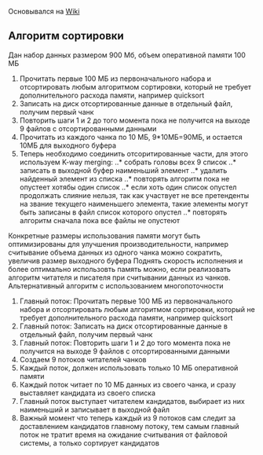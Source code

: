 Основывался на  [Wiki](https://en.wikipedia.org/wiki/External_sorting)
## Алгоритм сортировки
Дан набор данных размером 900 Мб, объем оперативной памяти 100 МБ

1. Прочитать первые 100 МБ из первоначального набора и отсортировать любым алгоритмом сортировки, который не требует дополнительного расхода памяти, например quicksort 
2. Записать на диск отсортированные данные в отдельный файл, получим первый чанк 
3. Повторить шаги 1 и 2 до того момента пока не получится на выходе 9 файлов с отсортированными данными
4. Прочитать из каждого чанка по 10 МБ, 9*10МБ=90МБ, и остается 10МБ для выходного буфера
5. Теперь необходимо соединить отсоритированные части, для этого используем K-way merging: 
..* собрать головы всех 9 список 
..* записать в выходной буфер наименьший элемент 
..* удалить найденный элемент из списка 
..* повторять алгоритм пока не опустеет хотябы один список 
..* если хоть один список опустел продолжать слияние нельзя, так как участвует не все претенденты на звание текущего наименьшего элемента, такие элементы могут быть записаны в файл список которого опустел
..* повторять алгоритм сначала пока все файлы не опустеют

Конкретные размеры использования памяти могут быть оптимизированы для улучшения производительности, например считывание объема данных из одного чанка можно сократить, увеличив размер выходного буфера
Поднять скорость исполнения и более оптимально использовть память можно, если реализовать алгоритм читателя и писателя при считывании данных из чанков.
Альтернативный алгоритм с использованием многопоточности
1. Главный поток: Прочитать первые 100 МБ из первоначального набора и отсортировать любым алгоритмом сортировки, который не требует дополнительного расхода памяти, например quicksort 
2. Главный поток: Записать на диск отсортированные данные в отдельный файл, получим первый чанк 
3. Главный поток: Повторить шаги 1 и 2 до того момента пока не получится на выходе 9 файлов с отсортированными данными
4. Создаем 9 потоков читателей чанков
5. Каждый поток, должен использовать только 10 МБ оперативной памяти
6. Каждый поток читает по 10 МБ данных из своего чанка, и сразу выставляет кандидата из своего списка
7. Главный поток выступает читателем кандидатов, выбирает из них наименьший и записывает в выходной файл
8. Важный момент что теперь каждый из 9 потоков сам следит за доставлением кандидатов главному потоку, тем самым главный поток не тратит время на ожидание считывания от файловой системы, а только сортирует кандидатов
